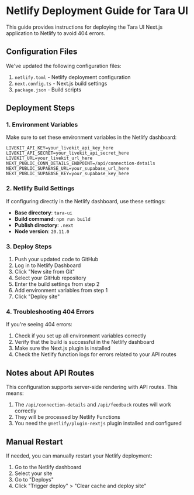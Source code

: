 # Netlify Deployment Guide for Tara UI

This guide provides instructions for deploying the Tara UI Next.js application to Netlify to avoid 404 errors.

## Configuration Files

We've updated the following configuration files:

1. `netlify.toml` - Netlify deployment configuration
2. `next.config.ts` - Next.js build settings
3. `package.json` - Build scripts

## Deployment Steps

### 1. Environment Variables

Make sure to set these environment variables in the Netlify dashboard:

```
LIVEKIT_API_KEY=your_livekit_api_key_here
LIVEKIT_API_SECRET=your_livekit_api_secret_here
LIVEKIT_URL=your_livekit_url_here
NEXT_PUBLIC_CONN_DETAILS_ENDPOINT=/api/connection-details
NEXT_PUBLIC_SUPABASE_URL=your_supabase_url_here
NEXT_PUBLIC_SUPABASE_KEY=your_supabase_key_here
```

### 2. Netlify Build Settings

If configuring directly in the Netlify dashboard, use these settings:

- **Base directory**: `tara-ui`
- **Build command**: `npm run build`
- **Publish directory**: `.next`
- **Node version**: `20.11.0`

### 3. Deploy Steps

1. Push your updated code to GitHub
2. Log in to Netlify Dashboard
3. Click "New site from Git"
4. Select your GitHub repository
5. Enter the build settings from step 2
6. Add environment variables from step 1
7. Click "Deploy site"

### 4. Troubleshooting 404 Errors

If you're seeing 404 errors:

1. Check if you set up all environment variables correctly
2. Verify that the build is successful in the Netlify dashboard
3. Make sure the Next.js plugin is installed
4. Check the Netlify function logs for errors related to your API routes

## Notes about API Routes

This configuration supports server-side rendering with API routes. This means:

1. The `/api/connection-details` and `/api/feedback` routes will work correctly
2. They will be processed by Netlify Functions
3. You need the `@netlify/plugin-nextjs` plugin installed and configured

## Manual Restart

If needed, you can manually restart your Netlify deployment:

1. Go to the Netlify dashboard
2. Select your site
3. Go to "Deploys"
4. Click "Trigger deploy" > "Clear cache and deploy site" 